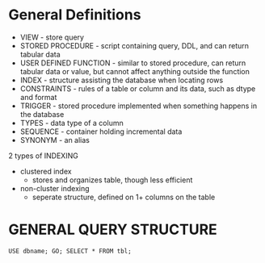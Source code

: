 # General Definitions

- VIEW - store query
- STORED PROCEDURE - script containing query, DDL, and can return tabular data
- USER DEFINED FUNCTION - similar to stored procedure, can return tabular data or value, but cannot affect anything outside the function
- INDEX - structure assisting the database when locating rows
- CONSTRAINTS - rules of a table or column and its data, such as dtype and format
- TRIGGER - stored procedure implemented when something happens in the database
- TYPES - data type of a column
- SEQUENCE - container holding incremental data
- SYNONYM - an alias

2 types of INDEXING
- clustered index
    - stores and organizes table, though less efficient
- non-cluster indexing
    - seperate structure, defined on 1+ columns on the table

# GENERAL QUERY STRUCTURE
`USE dbname;
GO;
SELECT *
FROM tbl;
`
